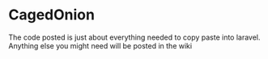 # CagedOnion

The code posted is just about everything needed to copy paste into laravel.
Anything else you might need will be posted in the wiki
